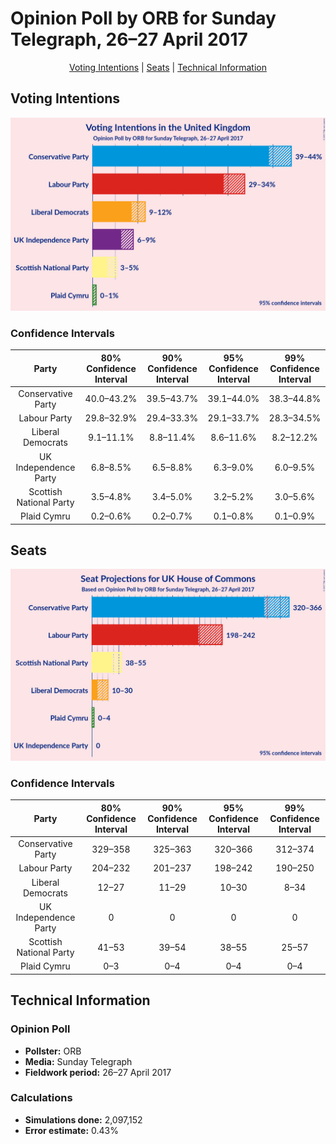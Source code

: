 # Opinion Poll by ORB for Sunday Telegraph, 26–27 April 2017

<p align="center"><a href="#voting-intentions">Voting Intentions</a> | <a href="#seats">Seats</a> | <a href="#technical-information">Technical Information</a></p>

## Voting Intentions

![Graph with voting intentions not yet produced](2017-04-27-ORB.png "Voting Intentions")

### Confidence Intervals

| Party | 80% Confidence Interval | 90% Confidence Interval | 95% Confidence Interval | 99% Confidence Interval |
|:-----:|:-----------------------:|:-----------------------:|:-----------------------:|:-----------------------:|
| Conservative Party | 40.0–43.2% |39.5–43.7% |39.1–44.0% |38.3–44.8% |
| Labour Party | 29.8–32.9% |29.4–33.3% |29.1–33.7% |28.3–34.5% |
| Liberal Democrats | 9.1–11.1% |8.8–11.4% |8.6–11.6% |8.2–12.2% |
| UK Independence Party | 6.8–8.5% |6.5–8.8% |6.3–9.0% |6.0–9.5% |
| Scottish National Party | 3.5–4.8% |3.4–5.0% |3.2–5.2% |3.0–5.6% |
| Plaid Cymru | 0.2–0.6% |0.2–0.7% |0.1–0.8% |0.1–0.9% |

## Seats

![Graph with seats not yet produced](2017-04-27-ORB-seats.png "Seats")

### Confidence Intervals

| Party | 80% Confidence Interval | 90% Confidence Interval | 95% Confidence Interval | 99% Confidence Interval |
|:-----:|:-----------------------:|:-----------------------:|:-----------------------:|:-----------------------:|
| Conservative Party | 329–358 |325–363 |320–366 |312–374 |
| Labour Party | 204–232 |201–237 |198–242 |190–250 |
| Liberal Democrats | 12–27 |11–29 |10–30 |8–34 |
| UK Independence Party | 0 |0 |0 |0 |
| Scottish National Party | 41–53 |39–54 |38–55 |25–57 |
| Plaid Cymru | 0–3 |0–4 |0–4 |0–4 |

## Technical Information

### Opinion Poll

+ **Pollster:** ORB
+ **Media:** Sunday Telegraph
+ **Fieldwork period:** 26–27 April 2017

### Calculations

+ **Simulations done:** 2,097,152
+ **Error estimate:** 0.43%

